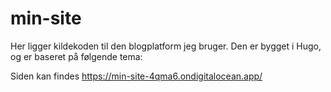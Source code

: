 # min-site
Her ligger kildekoden til den blogplatform jeg bruger. Den er bygget i Hugo, og er baseret på følgende tema: 

Siden kan findes https://min-site-4qma6.ondigitalocean.app/
